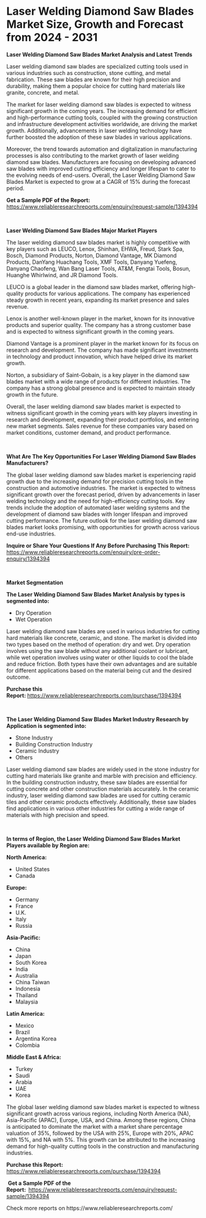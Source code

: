 <p><h1>Laser Welding Diamond Saw Blades Market Size, Growth and Forecast from 2024 - 2031</h1></p><p><strong>Laser Welding Diamond Saw Blades Market Analysis and Latest Trends</strong></p>
<p><p>Laser welding diamond saw blades are specialized cutting tools used in various industries such as construction, stone cutting, and metal fabrication. These saw blades are known for their high precision and durability, making them a popular choice for cutting hard materials like granite, concrete, and metal.</p><p>The market for laser welding diamond saw blades is expected to witness significant growth in the coming years. The increasing demand for efficient and high-performance cutting tools, coupled with the growing construction and infrastructure development activities worldwide, are driving the market growth. Additionally, advancements in laser welding technology have further boosted the adoption of these saw blades in various applications.</p><p>Moreover, the trend towards automation and digitalization in manufacturing processes is also contributing to the market growth of laser welding diamond saw blades. Manufacturers are focusing on developing advanced saw blades with improved cutting efficiency and longer lifespan to cater to the evolving needs of end-users. Overall, the Laser Welding Diamond Saw Blades Market is expected to grow at a CAGR of 15% during the forecast period.</p></p>
<p><strong>Get a Sample PDF of the Report:&nbsp;</strong> <a href="https://www.reliableresearchreports.com/enquiry/request-sample/1394394">https://www.reliableresearchreports.com/enquiry/request-sample/1394394</a></p>
<p>&nbsp;</p>
<p><strong>Laser Welding Diamond Saw Blades Major Market Players</strong></p>
<p><p>The laser welding diamond saw blades market is highly competitive with key players such as LEUCO, Lenox, Shinhan, EHWA, Freud, Stark Spa, Bosch, Diamond Products, Norton, Diamond Vantage, MK Diamond Products, DanYang Huachang Tools, XMF Tools, Danyang Yuefeng, Danyang Chaofeng, Wan Bang Laser Tools, AT&M, Fengtai Tools, Bosun, Huanghe Whirlwind, and JR Diamond Tools. </p><p>LEUCO is a global leader in the diamond saw blades market, offering high-quality products for various applications. The company has experienced steady growth in recent years, expanding its market presence and sales revenue.</p><p>Lenox is another well-known player in the market, known for its innovative products and superior quality. The company has a strong customer base and is expected to witness significant growth in the coming years.</p><p>Diamond Vantage is a prominent player in the market known for its focus on research and development. The company has made significant investments in technology and product innovation, which have helped drive its market growth.</p><p>Norton, a subsidiary of Saint-Gobain, is a key player in the diamond saw blades market with a wide range of products for different industries. The company has a strong global presence and is expected to maintain steady growth in the future.</p><p>Overall, the laser welding diamond saw blades market is expected to witness significant growth in the coming years with key players investing in research and development, expanding their product portfolios, and entering new market segments. Sales revenue for these companies vary based on market conditions, customer demand, and product performance.</p></p>
<p>&nbsp;</p>
<p><strong>What Are The Key Opportunities For Laser Welding Diamond Saw Blades Manufacturers?</strong></p>
<p><p>The global laser welding diamond saw blades market is experiencing rapid growth due to the increasing demand for precision cutting tools in the construction and automotive industries. The market is expected to witness significant growth over the forecast period, driven by advancements in laser welding technology and the need for high-efficiency cutting tools. Key trends include the adoption of automated laser welding systems and the development of diamond saw blades with longer lifespan and improved cutting performance. The future outlook for the laser welding diamond saw blades market looks promising, with opportunities for growth across various end-use industries.</p></p>
<p><strong>Inquire or Share Your Questions If Any Before Purchasing This Report:</strong> <a href="https://www.reliableresearchreports.com/enquiry/pre-order-enquiry/1394394">https://www.reliableresearchreports.com/enquiry/pre-order-enquiry/1394394</a></p>
<p>&nbsp;</p>
<p><strong>Market Segmentation</strong></p>
<p><strong>The Laser Welding Diamond Saw Blades Market Analysis by types is segmented into:</strong></p>
<p><ul><li>Dry Operation</li><li>Wet Operation</li></ul></p>
<p><p>Laser welding diamond saw blades are used in various industries for cutting hard materials like concrete, ceramic, and stone. The market is divided into two types based on the method of operation: dry and wet. Dry operation involves using the saw blade without any additional coolant or lubricant, while wet operation involves using water or other liquids to cool the blade and reduce friction. Both types have their own advantages and are suitable for different applications based on the material being cut and the desired outcome.</p></p>
<p><strong>Purchase this Report:&nbsp;</strong><a href="https://www.reliableresearchreports.com/purchase/1394394">https://www.reliableresearchreports.com/purchase/1394394</a></p>
<p>&nbsp;</p>
<p><strong>The Laser Welding Diamond Saw Blades Market Industry Research by Application is segmented into:</strong></p>
<p><ul><li>Stone Industry</li><li>Building Construction Industry</li><li>Ceramic Industry</li><li>Others</li></ul></p>
<p><p>Laser welding diamond saw blades are widely used in the stone industry for cutting hard materials like granite and marble with precision and efficiency. In the building construction industry, these saw blades are essential for cutting concrete and other construction materials accurately. In the ceramic industry, laser welding diamond saw blades are used for cutting ceramic tiles and other ceramic products effectively. Additionally, these saw blades find applications in various other industries for cutting a wide range of materials with high precision and speed.</p></p>
<p>&nbsp;</p>
<p><strong>In terms of Region, the Laser Welding Diamond Saw Blades Market Players available by Region are:</strong></p>
<p>
    <p> <strong> North America: </strong>
        <ul>
            <li>United States</li>
            <li>Canada</li>
        </ul>
        </p> 
    <p> <strong> Europe: </strong>
        <ul>
            <li>Germany</li>
            <li>France</li>
            <li>U.K.</li>
            <li>Italy</li>
            <li>Russia</li>
        </ul>
        </p> 
    <p> <strong> Asia-Pacific: </strong>
        <ul>
            <li>China</li>
            <li>Japan</li>
            <li>South Korea</li>
            <li>India</li>
            <li>Australia</li>
            <li>China Taiwan</li>
            <li>Indonesia</li>
            <li>Thailand</li>
            <li>Malaysia</li>
        </ul>
        </p> 
    <p> <strong> Latin America: </strong>
        <ul>
            <li>Mexico</li>
            <li>Brazil</li>
            <li>Argentina Korea</li>
            <li>Colombia</li>
        </ul>
        </p> 
    <p> <strong> Middle East & Africa: </strong>
        <ul>
            <li>Turkey</li>
            <li>Saudi</li>
            <li>Arabia</li>
            <li>UAE</li>
            <li>Korea</li>
        </ul>
    </p>
    </p>
<p><p>The global laser welding diamond saw blades market is expected to witness significant growth across various regions, including North America (NA), Asia-Pacific (APAC), Europe, USA, and China. Among these regions, China is anticipated to dominate the market with a market share percentage valuation of 35%, followed by the USA with 25%, Europe with 20%, APAC with 15%, and NA with 5%. This growth can be attributed to the increasing demand for high-quality cutting tools in the construction and manufacturing industries.</p></p>
<p><strong>Purchase this Report: </strong><a href="https://www.reliableresearchreports.com/purchase/1394394">https://www.reliableresearchreports.com/purchase/1394394</a></p>
<p>&nbsp;<strong>Get a Sample PDF of the Report:&nbsp;&nbsp;</strong><a href="https://www.reliableresearchreports.com/enquiry/request-sample/1394394">https://www.reliableresearchreports.com/enquiry/request-sample/1394394</a></p>
<p><strong></strong></p>
<p>Check more reports on https://www.reliableresearchreports.com/</p>